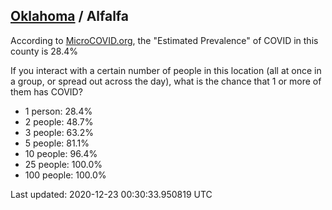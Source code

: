 
## [Oklahoma](/united-states/oklahoma) / Alfalfa

According to [MicroCOVID.org](http://microcovid.org),
the "Estimated Prevalence" of COVID in this county is 28.4%

If you interact with a certain number of people in this location
(all at once in a group, or spread out across the day), what is the chance that
1 or more of them has COVID?

- 1 person: 28.4%
- 2 people: 48.7%
- 3 people: 63.2%
- 5 people: 81.1%
- 10 people: 96.4%
- 25 people: 100.0%
- 100 people: 100.0%

Last updated: 2020-12-23 00:30:33.950819 UTC
